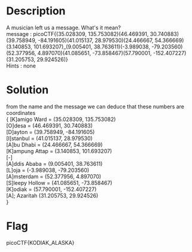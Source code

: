 # Description

A musician left us a message. What's it mean?  
message : picoCTF{(35.028309, 135.753082)(46.469391, 30.740883)(39.758949, -84.191605)(41.015137, 28.979530)(24.466667, 54.366669)(3.140853, 101.693207)\_(9.005401, 38.763611)(-3.989038, -79.203560)(52.377956, 4.897070)(41.085651, -73.858467)(57.790001, -152.407227)(31.205753, 29.924526)}  
Hints : none

# Solution

from the name and the message we can deduce that these numbers are coordinates  
{
[K]amigo Ward = (35.028309, 135.753082)  
[O]desa = (46.469391, 30.740883)  
[D]ayton = (39.758949, -84.191605)  
[I]stanbul = (41.015137, 28.979530)  
[A]bu Dhabi = (24.466667, 54.366669)  
[K]ampung Attap = (3.140853, 101.693207)  
[-]  
[A]ddis Ababa = (9.005401, 38.763611)  
[L]oja = (-3.989038, -79.203560)  
[A]msterdam = (52.377956, 4.897070)  
[S]leepy Hollow = (41.085651, -73.858467)  
[K]odiak = (57.790001, -152.407227)  
[A]; Azaritah (31.205753, 29.924526)  
}

# Flag

picoCTF{KODIAK_ALASKA}
